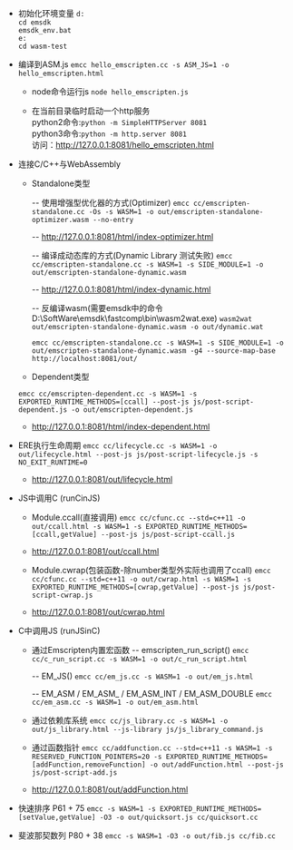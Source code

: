 - 初始化环境变量
`d:`    
`cd emsdk`    
`emsdk_env.bat`    
`e:`   
`cd wasm-test`   


- 编译到ASM.js
`emcc hello_emscripten.cc -s ASM_JS=1 -o hello_emscripten.html`

  - node命令运行js
  `node hello_emscripten.js`

  - 在当前目录临时启动一个http服务    
    python2命令:`python -m SimpleHTTPServer 8081`    
    python3命令:`python -m http.server 8081`    
    访问：http://127.0.0.1:8081/hello_emscripten.html    

- 连接C/C++与WebAssembly

  - Standalone类型

    -- 使用增强型优化器的方式(Optimizer)
    `emcc cc/emscripten-standalone.cc -Os -s WASM=1 -o out/emscripten-standalone-optimizer.wasm --no-entry`

    -- http://127.0.0.1:8081/html/index-optimizer.html

    -- 编译成动态库的方式(Dynamic Library 测试失败)
    `emcc cc/emscripten-standalone.cc -s WASM=1 -s SIDE_MODULE=1 -o out/emscripten-standalone-dynamic.wasm`    

    -- http://127.0.0.1:8081/html/index-dynamic.html    

    -- 反编译wasm(需要emsdk中的命令D:\SoftWare\emsdk\fastcomp\bin\wasm2wat.exe)
    `wasm2wat out/emscripten-standalone-dynamic.wasm -o out/dynamic.wat`    

    `emcc cc/emscripten-standalone.cc -s WASM=1 -s SIDE_MODULE=1 -o out/emscripten-standalone-dynamic.wasm -g4 --source-map-base http://localhost:8081/out/`

  - Dependent类型
  
  `emcc cc/emscripten-dependent.cc -s WASM=1 -s EXPORTED_RUNTIME_METHODS=[ccall] --post-js js/post-script-dependent.js -o out/emscripten-dependent.js`

    - http://127.0.0.1:8081/html/index-dependent.html

- ERE执行生命周期
`emcc cc/lifecycle.cc -s WASM=1 -o out/lifecycle.html --post-js js/post-script-lifecycle.js -s NO_EXIT_RUNTIME=0`

    - http://127.0.0.1:8081/out/lifecycle.html 

- JS中调用C (runCinJS)

  - Module.ccall(直接调用)
  `emcc cc/cfunc.cc --std=c++11 -o out/ccall.html -s WASM=1 -s EXPORTED_RUNTIME_METHODS=[ccall,getValue] --post-js js/post-script-ccall.js`

  - http://127.0.0.1:8081/out/ccall.html

  - Module.cwrap(包装函数-除number类型外实际也调用了ccall)
  `emcc cc/cfunc.cc --std=c++11 -o out/cwrap.html -s WASM=1 -s EXPORTED_RUNTIME_METHODS=[cwrap,getValue] --post-js js/post-script-cwrap.js`

  - http://127.0.0.1:8081/out/cwrap.html 

- C中调用JS (runJSinC)

  - 通过Emscripten内置宏函数
    -- emscripten_run_script()
    `emcc cc/c_run_script.cc -s WASM=1 -o out/c_run_script.html`

    -- EM_JS()
    `emcc cc/em_js.cc -s WASM=1 -o out/em_js.html`

    -- EM_ASM / EM_ASM_ / EM_ASM_INT / EM_ASM_DOUBLE 
    `emcc cc/em_asm.cc -s WASM=1 -o out/em_asm.html`

  - 通过依赖库系统
  `emcc cc/js_library.cc -s WASM=1 -o out/js_library.html --js-library js/js_library_command.js`

  - 通过函数指针
  `emcc cc/addfunction.cc --std=c++11 -s WASM=1 -s RESERVED_FUNCTION_POINTERS=20 -s EXPORTED_RUNTIME_METHODS=[addFunction,removeFunction] -o out/addFunction.html --post-js js/post-script-add.js`

  - http://127.0.0.1:8081/out/addFunction.html

- 快速排序 P61 + 75
`emcc -s WASM=1 -s EXPORTED_RUNTIME_METHODS=[setValue,getValue] -O3 -o out/quicksort.js cc/quicksort.cc`

- 斐波那契数列 P80 + 38
`emcc -s WASM=1 -O3 -o out/fib.js cc/fib.cc`




